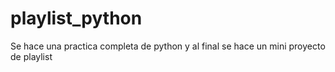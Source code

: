 # playlist_python
Se hace una practica completa de python y al final se hace un mini proyecto de playlist
